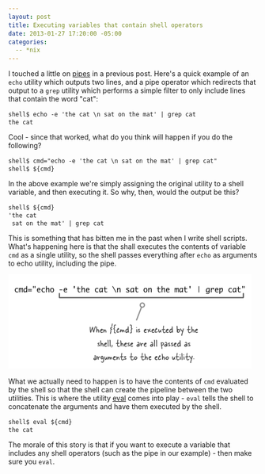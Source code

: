 ```yaml
---
layout: post
title: Executing variables that contain shell operators
date: 2013-01-27 17:20:00 -05:00
categories:
  -- *nix
---
```


I touched a little on [pipes](/2012/10/29/useless-cats/) in a previous post.
Here's a quick example of an `echo` utility which outputs two lines, and a pipe operator
which redirects that output to a `grep` utility which performs a simple filter to only include
lines that contain the word "cat":

    shell$ echo -e 'the cat \n sat on the mat' | grep cat
    the cat

Cool - since that worked, what do you think will happen if you do the following?

    shell$ cmd="echo -e 'the cat \n sat on the mat' | grep cat"
    shell$ ${cmd}

In the above example we're simply assigning the original utility to a
shell variable, and then executing it. So why, then, would the output be this?

    shell$ ${cmd}
    'the cat
     sat on the mat' | grep cat

This is something that has bitten me in the past when I write shell scripts. What's happening
here is that the shall executes the contents of variable `cmd` as a single utility, so
the shell passes everything after `echo` as arguments to echo utility, including the pipe.

![variable-execution](/images/variable-execution.png)

What we actually need to happen is to have the contents of `cmd` evaluated by the shell so that
the shell can create the pipeline between the two utilities. This is where the utility
[eval](http://www.unix.com/man-page/posix/1posix/eval/)
comes into play - `eval` tells the shell to concatenate the arguments and have them executed
by the shell.

    shell$ eval ${cmd}
    the cat

The morale of this story is that if you want to execute a variable that includes any shell operators
(such as the pipe in our example) - then make sure you `eval`.
